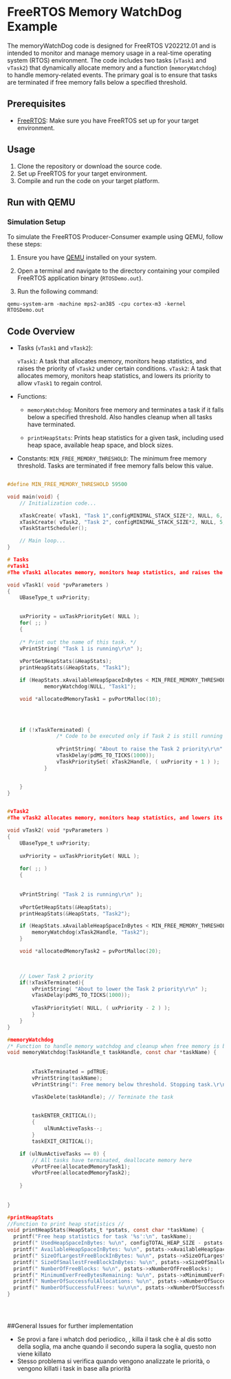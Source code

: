 # FreeRTOS Memory WatchDog Example

The memoryWatchDog code is designed for FreeRTOS V202212.01 and is intended to monitor and manage memory usage in a real-time operating system (RTOS) environment. The code includes two tasks (`vTask1` and `vTask2`) that dynamically allocate memory and a function (`memoryWatchdog`) to handle memory-related events. The primary goal is to ensure that tasks are terminated if free memory falls below a specified threshold.

## Prerequisites

- [FreeRTOS](https://www.freertos.org/): Make sure you have FreeRTOS set up for your target environment.

## Usage

1. Clone the repository or download the source code.
2. Set up FreeRTOS for your target environment.
3. Compile and run the code on your target platform.

## Run with QEMU

### Simulation Setup

To simulate the FreeRTOS Producer-Consumer example using QEMU, follow these steps:

1. Ensure you have [QEMU](https://www.qemu.org/) installed on your system.

2. Open a terminal and navigate to the directory containing your compiled FreeRTOS application binary (`RTOSDemo.out`).

3. Run the following command:
```console
qemu-system-arm -machine mps2-an385 -cpu cortex-m3 -kernel RTOSDemo.out
```

## Code Overview

- Tasks (`vTask1` and `vTask2`):

   `vTask1`: A task that allocates memory, monitors heap statistics, and raises the priority of `vTask2` under certain conditions.
   `vTask2`: A task that allocates memory, monitors heap statistics, and lowers its priority to allow `vTask1` to regain control.

- Functions:


    - `memoryWatchdog`: Monitors free memory and terminates a task if it falls below a specified threshold. Also handles cleanup when all tasks have terminated.

    - `printHeapStats`: Prints heap statistics for a given task, including used heap space, available heap space, and block sizes.

- Constants: `MIN_FREE_MEMORY_THRESHOLD`: The minimum free memory threshold. Tasks are terminated if free memory falls below this value.

```c

#define MIN_FREE_MEMORY_THRESHOLD 59500

void main(void) {
    // Initialization code...

    xTaskCreate( vTask1, "Task 1",configMINIMAL_STACK_SIZE*2, NULL, 6, NULL);
    xTaskCreate( vTask2, "Task 2", configMINIMAL_STACK_SIZE*2, NULL, 5, &xTask2Handle );
    vTaskStartScheduler();

    // Main loop...
}

# Tasks
#vTask1
#The vTask1 allocates memory, monitors heap statistics, and raises the priority of `vTask2` under certain conditions..

void vTask1( void *pvParameters )
{
	UBaseType_t uxPriority;
	

	uxPriority = uxTaskPriorityGet( NULL );
	for( ;; )
	{
		
	/* Print out the name of this task. */
	vPrintString( "Task 1 is running\r\n" );
	
	vPortGetHeapStats(&HeapStats);
	printHeapStats(&HeapStats, "Task1");

	if (HeapStats.xAvailableHeapSpaceInBytes < MIN_FREE_MEMORY_THRESHOLD)
			memoryWatchdog(NULL, "Task1");

	void *allocatedMemoryTask1 = pvPortMalloc(10);

	


	if (!xTaskTerminated) {
				/* Code to be executed only if Task 2 is still running */
			
				vPrintString( "About to raise the Task 2 priority\r\n" );
				vTaskDelay(pdMS_TO_TICKS(1000));
				vTaskPrioritySet( xTask2Handle, ( uxPriority + 1 ) );
			}


	}
}


#vTask2
#The vTask2 allocates memory, monitors heap statistics, and lowers its priority to allow `vTask1` to regain control..

void vTask2( void *pvParameters )
{
	UBaseType_t uxPriority;
	
	uxPriority = uxTaskPriorityGet( NULL );
	
	for( ;; )
	{
	
	
	vPrintString( "Task 2 is running\r\n" );
	
	vPortGetHeapStats(&HeapStats);
	printHeapStats(&HeapStats, "Task2");

	if (HeapStats.xAvailableHeapSpaceInBytes < MIN_FREE_MEMORY_THRESHOLD){
		memoryWatchdog(xTask2Handle, "Task2");
	}

	void *allocatedMemoryTask2 = pvPortMalloc(20);
	


	// Lower Task 2 priority
	if(!xTaskTerminated){
		vPrintString( "About to lower the Task 2 priority\r\n" );
		vTaskDelay(pdMS_TO_TICKS(1000));
		
		vTaskPrioritySet( NULL, ( uxPriority - 2 ) );
		}
	}
}

#memoryWatchdog
/* Function to handle memory watchdog and cleanup when free memory is below threshold */
void memoryWatchdog(TaskHandle_t taskHandle, const char *taskName) {
    
	
		xTaskTerminated = pdTRUE;
        vPrintString(taskName);
        vPrintString(": Free memory below threshold. Stopping task.\r\n");

        vTaskDelete(taskHandle); // Terminate the task

    
        taskENTER_CRITICAL();
        {
            ulNumActiveTasks--;
        }
        taskEXIT_CRITICAL();

	if (ulNumActiveTasks == 0) {
        // All tasks have terminated, deallocate memory here
        vPortFree(allocatedMemoryTask1);
		vPortFree(allocatedMemoryTask2);
		
    }
   
    
}

#printHeapStats
//Function to print heap statistics //
void printHeapStats(HeapStats_t *pstats, const char *taskName) {
  printf("Free heap statistics for task '%s':\n", taskName);
  printf(" UsedHeapSpaceInBytes: %u\n", configTOTAL_HEAP_SIZE - pstats->xAvailableHeapSpaceInBytes);
  printf(" AvailableHeapSpaceInBytes: %u\n", pstats->xAvailableHeapSpaceInBytes);
  printf(" SizeOfLargestFreeBlockInBytes: %u\n", pstats->xSizeOfLargestFreeBlockInBytes);
  printf(" SizeOfSmallestFreeBlockInBytes: %u\n", pstats->xSizeOfSmallestFreeBlockInBytes);
  printf(" NumberOfFreeBlocks: %u\n", pstats->xNumberOfFreeBlocks);
  printf(" MinimumEverFreeBytesRemaining: %u\n", pstats->xMinimumEverFreeBytesRemaining);
  printf(" NumberOfSuccessfulAllocations: %u\n", pstats->xNumberOfSuccessfulAllocations);
  printf(" NumberOfSuccessfulFrees: %u\n\n", pstats->xNumberOfSuccessfulFrees);
}


 


```

##General Issues for further implementation
- Se provi a fare i whatch dod periodico, , killa il task che è al dis sotto della soglia, ma anche quando il secondo supera la soglia, questo non viene killato
- Stesso problema si verifica quando vengono analizzate le priorità, o vengono killati i task in base alla priorità 








